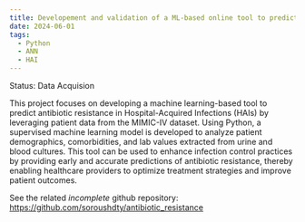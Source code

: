 ```yaml
---
title: Developement and validation of a ML-based online tool to predict hospital infection in real-time
date: 2024-06-01
tags:
  - Python
  - ANN
  - HAI
---
```

Status: Data Acquision

<!--more-->
This project focuses on developing a machine learning-based tool to predict antibiotic resistance in Hospital-Acquired Infections (HAIs) by leveraging patient data from the MIMIC-IV dataset. Using Python, a supervised machine learning model is developed to analyze patient demographics, comorbidities, and lab values extracted from urine and blood cultures. This tool can be used to enhance infection control practices by providing early and accurate predictions of antibiotic resistance, thereby enabling healthcare providers to optimize treatment strategies and improve patient outcomes.

See the related _incomplete_ github repository:
https://github.com/soroushdty/antibiotic_resistance